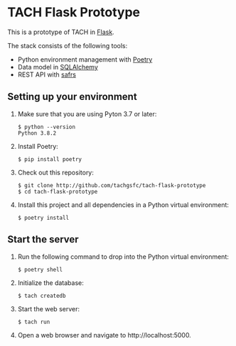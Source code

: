 # TACH Flask Prototype

This is a prototype of TACH in [Flask](https://flask.palletsprojects.com/).

The stack consists of the following tools:
- Python environment management with [Poetry](https://python-poetry.org)
- Data model in [SQLAlchemy](https://www.sqlalchemy.org)
- REST API with [safrs](https://github.com/thomaxxl/safrs)

## Setting up your environment

1.  Make sure that you are using Pyton 3.7 or later:

        $ python --version
        Python 3.8.2

2.  Install Poetry:

        $ pip install poetry

3.  Check out this repository:

        $ git clone http://github.com/tachgsfc/tach-flask-prototype
        $ cd tach-flask-prototype

4.  Install this project and all dependencies in a Python virtual environment:

        $ poetry install

## Start the server

1.  Run the following command to drop into the Python virtual environment:

        $ poetry shell

2.  Initialize the database:

        $ tach createdb

3.  Start the web server:

        $ tach run

4.  Open a web browser and navigate to http://localhost:5000.
